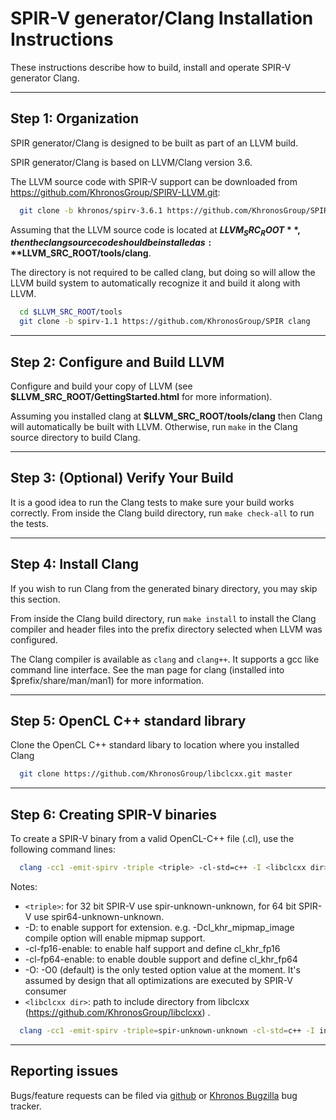 SPIR-V generator/Clang Installation Instructions
================================================

These instructions describe how to build, install and operate SPIR-V generator Clang.

-----------------------
Step 1: Organization
-----------------------

SPIR generator/Clang is designed to be built as part of an LLVM build.

SPIR generator/Clang is based on LLVM/Clang version 3.6.

The LLVM source code with SPIR-V support can be downloaded from <https://github.com/KhronosGroup/SPIRV-LLVM.git>:

```bash
  git clone -b khronos/spirv-3.6.1 https://github.com/KhronosGroup/SPIRV-LLVM.git llvm
```

Assuming that the LLVM source code is located at **$LLVM_SRC_ROOT**, then the clang
source code should be installed as: **$LLVM_SRC_ROOT/tools/clang**.

The directory is not required to be called clang, but doing so will allow the
LLVM build system to automatically recognize it and build it along with LLVM.

```bash
  cd $LLVM_SRC_ROOT/tools
  git clone -b spirv-1.1 https://github.com/KhronosGroup/SPIR clang
```

--------------------------------
Step 2: Configure and Build LLVM
--------------------------------

Configure and build your copy of LLVM (see **$LLVM_SRC_ROOT/GettingStarted.html** for more information).

Assuming you installed clang at **$LLVM_SRC_ROOT/tools/clang** then Clang will
automatically be built with LLVM. Otherwise, run `make` in the Clang source
directory to build Clang.

------------------------------------
Step 3: (Optional) Verify Your Build
------------------------------------

It is a good idea to run the Clang tests to make sure your build works
correctly. From inside the Clang build directory, run `make check-all` to run the
tests.

---------------------
Step 4: Install Clang
---------------------

If you wish to run Clang from the generated binary directory, you may skip this
section.

From inside the Clang build directory, run `make install` to install the Clang
compiler and header files into the prefix directory selected when LLVM was
configured.

The Clang compiler is available as `clang` and `clang++`. It supports a gcc
like command line interface. See the man page for clang (installed into
$prefix/share/man/man1) for more information.

-----------------------------------
Step 5: OpenCL C++ standard library
-----------------------------------

Clone the OpenCL C++ standard libary to location where you installed Clang

```bash
  git clone https://github.com/KhronosGroup/libclcxx.git master
```

--------------------------------
Step 6: Creating SPIR-V binaries
--------------------------------

To create a SPIR-V binary from a valid OpenCL-C++ file (.cl), use the following
command lines:

```bash
  clang -cc1 -emit-spirv -triple <triple> -cl-std=c++ -I <libclcxx dir> -x cl -o <output> <input>
```

Notes:

* `<triple>`: for 32 bit SPIR-V use spir-unknown-unknown, for 64 bit SPIR-V use spir64-unknown-unknown.
* -D<extension>: to enable support for extension. e.g. -Dcl_khr_mipmap_image compile option will enable mipmap support.
* -cl-fp16-enable: to enable half support and define cl_khr_fp16
* -cl-fp64-enable: to enable double support and define cl_khr_fp64
* -O<optimization level>: -O0 (default) is the only tested option value at the moment. It's assumed by design that all optimizations are executed by SPIR-V consumer
* `<libclcxx dir>`: path to include directory from libclcxx (https://github.com/KhronosGroup/libclcxx)
.

```bash
  clang -cc1 -emit-spirv -triple=spir-unknown-unknown -cl-std=c++ -I include kernel.cl -o kernel.spir
```

----------------
Reporting issues
----------------

Bugs/feature requests can be filed via [github](https://github.com/KhronosGroup/SPIR/issues) or [Khronos Bugzilla](https://www.khronos.org/bugzilla/) bug tracker.
